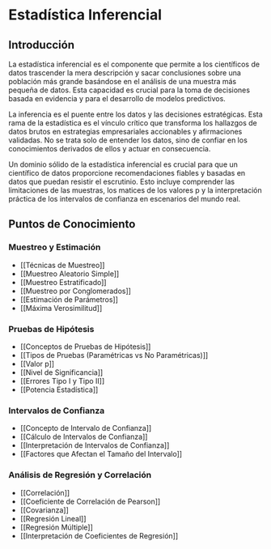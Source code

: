 # Estadística Inferencial

## Introducción

La estadística inferencial es el componente que permite a los científicos de datos trascender la mera descripción y sacar conclusiones sobre una población más grande basándose en el análisis de una muestra más pequeña de datos. Esta capacidad es crucial para la toma de decisiones basada en evidencia y para el desarrollo de modelos predictivos.

La inferencia es el puente entre los datos y las decisiones estratégicas. Esta rama de la estadística es el vínculo crítico que transforma los hallazgos de datos brutos en estrategias empresariales accionables y afirmaciones validadas. No se trata solo de entender los datos, sino de confiar en los conocimientos derivados de ellos y actuar en consecuencia.

Un dominio sólido de la estadística inferencial es crucial para que un científico de datos proporcione recomendaciones fiables y basadas en datos que puedan resistir el escrutinio. Esto incluye comprender las limitaciones de las muestras, los matices de los valores p y la interpretación práctica de los intervalos de confianza en escenarios del mundo real.

## Puntos de Conocimiento

### Muestreo y Estimación
- [[Técnicas de Muestreo]]
- [[Muestreo Aleatorio Simple]]
- [[Muestreo Estratificado]]
- [[Muestreo por Conglomerados]]
- [[Estimación de Parámetros]]
- [[Máxima Verosimilitud]]

### Pruebas de Hipótesis
- [[Conceptos de Pruebas de Hipótesis]]
- [[Tipos de Pruebas (Paramétricas vs No Paramétricas)]]
- [[Valor p]]
- [[Nivel de Significancia]]
- [[Errores Tipo I y Tipo II]]
- [[Potencia Estadística]]

### Intervalos de Confianza
- [[Concepto de Intervalo de Confianza]]
- [[Cálculo de Intervalos de Confianza]]
- [[Interpretación de Intervalos de Confianza]]
- [[Factores que Afectan el Tamaño del Intervalo]]

### Análisis de Regresión y Correlación
- [[Correlación]]
- [[Coeficiente de Correlación de Pearson]]
- [[Covarianza]]
- [[Regresión Lineal]]
- [[Regresión Múltiple]]
- [[Interpretación de Coeficientes de Regresión]] 